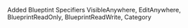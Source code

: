 Added  Blueptint Specifiers
    VisibleAnywhere, EditAnywhere, BlueprintReadOnly, BlueprintReadWrite, Category